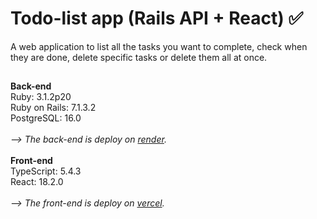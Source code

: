 # Todo-list app (Rails API + React) ✅

A web application to list all the tasks you want to complete, check when they are done, delete specific tasks or delete them all at once.

##
**Back-end**
<br>
Ruby: 3.1.2p20
<br>
Ruby on Rails: 7.1.3.2
<br>
PostgreSQL: 16.0
<br><br>
_--> The back-end is deploy on [render](https://render.com)._
<br><br>
**Front-end**
<br>
TypeScript: 5.4.3
<br>
React: 18.2.0
<br><br>
_--> The front-end is deploy on [vercel](https://vercel.com)._
